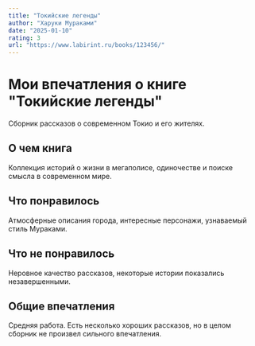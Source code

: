 ```yaml
---
title: "Токийские легенды"
author: "Харуки Мураками"
date: "2025-01-10"
rating: 3
url: "https://www.labirint.ru/books/123456/"
---
```


# Мои впечатления о книге "Токийские легенды"

Сборник рассказов о современном Токио и его жителях.

## О чем книга

Коллекция историй о жизни в мегаполисе, одиночестве и поиске смысла в современном мире.

## Что понравилось

Атмосферные описания города, интересные персонажи, узнаваемый стиль Мураками.

## Что не понравилось

Неровное качество рассказов, некоторые истории показались незавершенными.

## Общие впечатления

Средняя работа. Есть несколько хороших рассказов, но в целом сборник не произвел сильного впечатления.

